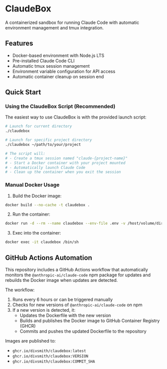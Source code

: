 # ClaudeBox

A containerized sandbox for running Claude Code with automatic environment management and tmux integration.

## Features

- Docker-based environment with Node.js LTS
- Pre-installed Claude Code CLI
- Automatic tmux session management
- Environment variable configuration for API access
- Automatic container cleanup on session end

## Quick Start

### Using the ClaudeBox Script (Recommended)

The easiest way to use ClaudeBox is with the provided launch script:

```bash
# Launch for current directory
./claudebox

# Launch for specific project directory
./claudebox ~/path/to/your/project

# The script will:
# - Create a tmux session named "claude-{project-name}"
# - Start a Docker container with your project mounted
# - Automatically launch Claude Code
# - Clean up the container when you exit the session
```

### Manual Docker Usage

1. Build the Docker image:
```bash
docker build --no-cache -t claudebox .
```
2. Run the container:
```bash
docker run -d --rm --name claudebox --env-file .env -v /host/volume/directory:/sandbox/project-name claudebox
```
3. Exec into the container:
```bash
docker exec -it claudebox /bin/sh
```

## GitHub Actions Automation

This repository includes a GitHub Actions workflow that automatically monitors the `@anthropic-ai/claude-code` npm package for updates and rebuilds the Docker image when updates are detected.

The workflow:
1. Runs every 6 hours or can be triggered manually
2. Checks for new versions of `@anthropic-ai/claude-code` on npm
3. If a new version is detected, it:
   - Updates the Dockerfile with the new version
   - Builds and publishes the Docker image to GitHub Container Registry (GHCR)
   - Commits and pushes the updated Dockerfile to the repository

Images are published to:
- `ghcr.io/divsmith/claudebox:latest`
- `ghcr.io/divsmith/claudebox:VERSION`
- `ghcr.io/divsmith/claudebox:COMMIT_SHA`